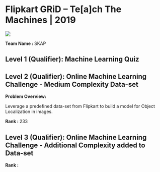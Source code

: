 # Flipkart GRiD – Te[a]ch The Machines | 2019<img src="https://github.com/HeliosX7/"><b>Team Name : </b>SKAP## Level 1 (Qualifier): Machine Learning Quiz ## Level 2 (Qualifier): Online Machine Learning Challenge - Medium Complexity Data-set<b>Problem Overview:</b> Leverage a predefined data-set from Flipkart to build a model for Object Localization in images. <b>Rank : </b>233## Level 3 (Qualifier): Online Machine Learning Challenge - Additional Complexity added to Data-set<b>Rank : </b>
